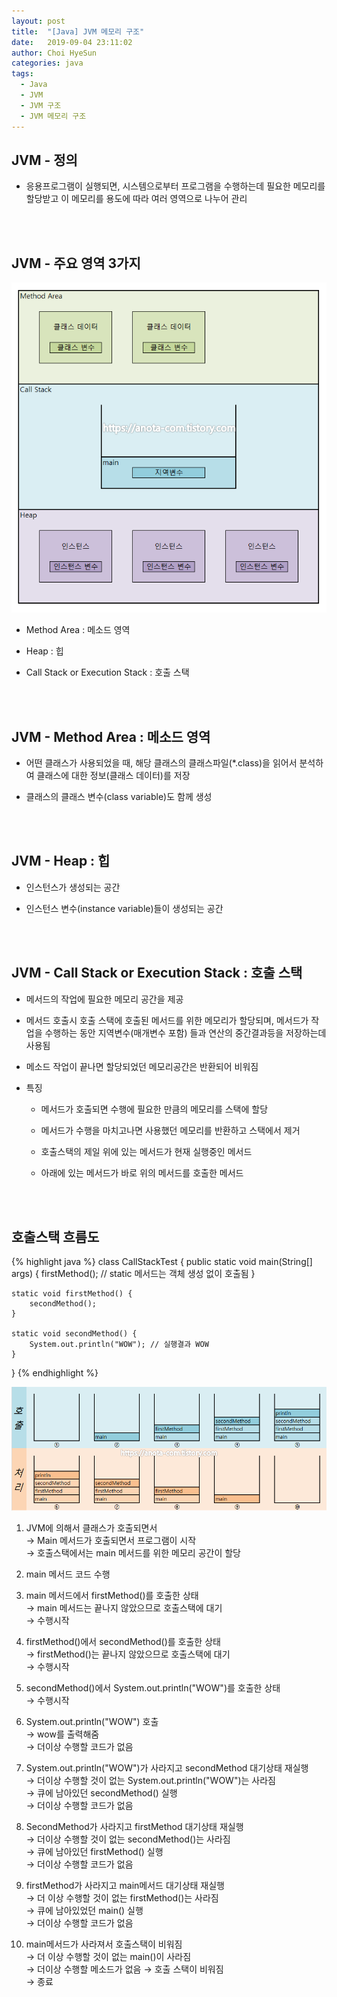 ```yaml
---
layout: post
title:  "[Java] JVM 메모리 구조"
date:   2019-09-04 23:11:02
author: Choi HyeSun
categories: java
tags:
  - Java
  - JVM
  - JVM 구조
  - JVM 메모리 구조
---
```


## JVM - 정의

- 응용프로그램이 실행되면, 시스템으로부터 프로그램을 수행하는데 필요한 메모리를 할당받고 이 메모리를 용도에 따라 여러 영역으로 나누어 관리

<br>
<br>

## JVM - 주요 영역 3가지

![image](/img/2019-09-04/jvm-001-area1.png)

- Method Area : 메소드 영역

- Heap : 힙

- Call Stack or Execution Stack : 호출 스택

<br>
<br>

## JVM - Method Area : 메소드 영역

- 어떤 클래스가 사용되었을 때, 해당 클래스의 클래스파일(*.class)을 읽어서 분석하여 클래스에 대한 정보(클래스 데이터)를 저장

- 클래스의 클래스 변수(class variable)도 함께 생성

<br>
<br>

## JVM - Heap : 힙

- 인스턴스가 생성되는 공간

- 인스턴스 변수(instance variable)들이 생성되는 공간

<br>
<br>

## JVM - Call Stack or Execution Stack : 호출 스택

- 메서드의 작업에 필요한 메모리 공간을 제공

- 메서드 호출시 호출 스택에 호출된 메서드를 위한 메모리가 할당되며, 메서드가 작업을 수행하는 동안 지역변수(매개변수 포함) 들과 연산의 중간결과등을 저장하는데 사용됨

- 메소드 작업이 끝나면 할당되었던 메모리공간은 반환되어 비워짐

- 특징

  - 메서드가 호출되면 수행에 필요한 만큼의 메모리를 스택에 할당

  - 메서드가 수행을 마치고나면 사용했던 메모리를 반환하고 스택에서 제거

  - 호출스택의 제일 위에 있는 메서드가 현재 실행중인 메서드

  - 아래에 있는 메서드가 바로 위의 메서드를 호출한 메서드
  
<br>
<br>

## 호출스택 흐름도

{% highlight java %}
class CallStackTest {
    public static void main(String[] args) {
        firstMethod(); // static 메서드는 객체 생성 없이 호출됨
    }
    
    static void firstMethod() {
        secondMethod();
    }
    
    static void secondMethod() {
        System.out.println("WOW"); // 실행결과 WOW
    }
}
{% endhighlight %}

![image](/img/2019-09-04/jvm-002-flow1.png)

1. JVM에 의해서 클래스가 호출되면서
<br>→ Main 메서드가 호출되면서 프로그램이 시작
<br>→ 호출스택에서는 main 메서드를 위한 메모리 공간이 할당

2. main 메서드 코드 수행

3. main 메서드에서 firstMethod()를 호출한 상태
<br>→ main 메서드는 끝나지 않았으므로 호출스택에 대기
<br>→ 수행시작

4. firstMethod()에서 secondMethod()를 호출한 상태
<br>→ firstMethod()는 끝나지 않았으므로 호출스택에 대기
<br>→ 수행시작

5. secondMethod()에서 System.out.println("WOW")를 호출한 상태
<br>→ 수행시작

6. System.out.println("WOW") 호출
<br>→ wow를 출력해줌
<br>→ 더이상 수행할 코드가 없음

7. System.out.println("WOW")가 사라지고 secondMethod 대기상태 재실행
<br>→ 더이상 수행할 것이 없는 System.out.println("WOW")는 사라짐
<br>→ 큐에 남아있던 secondMethod() 실행
<br>→ 더이상 수행할 코드가 없음

8. SecondMethod가 사라지고 firstMethod 대기상태 재실행
<br>→ 더이상 수행할 것이 없는 secondMethod()는 사라짐
<br>→ 큐에 남아있던 firstMethod() 실행
<br>→ 더이상 수행할 코드가 없음

9. firstMethod가 사라지고 main메서드 대기상태 재실행
<br>→ 더 이상 수행할 것이 없는 firstMethod()는 사라짐
<br>→ 큐에 남아있었던 main() 실행
<br>→ 더이상 수행할 코드가 없음

10. main메서드가 사라져서 호출스택이 비워짐
<br>→ 더 이상 수행할 것이 없는 main()이 사라짐
<br>→ 더이상 수행할 메소드가 없음 → 호출 스택이 비워짐
<br>→ 종료
